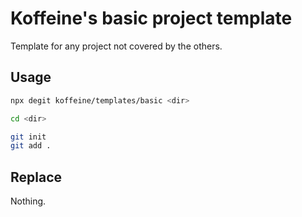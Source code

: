 # Koffeine's basic project template

Template for any project not covered by the others.

## Usage

```sh
npx degit koffeine/templates/basic <dir>

cd <dir>

git init
git add .
```

## Replace

Nothing.
